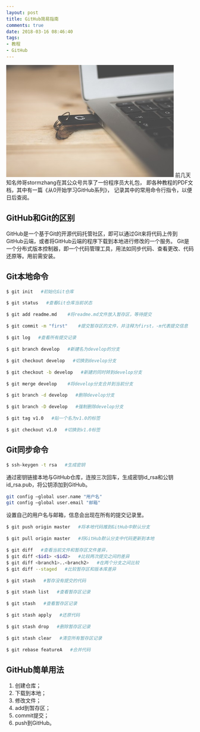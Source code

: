 ```yaml
---
layout: post
title: GitHub简易指南
comments: true
date: 2018-03-16 08:46:40
tags:
- 教程
- GitHub
---
```

![](\assets\images/180316.jpg)
前几天知名帅哥stormzhang在其公众号共享了一份程序员大礼包，
即各种教程的PDF文档，其中有一篇《从0开始学习GitHub系列》，
记录其中的常用命令行指令，以便日后查阅。
<!--more-->
## GitHub和Git的区别
GitHub是一个基于Git的开源代码托管社区，即可以通过Git来将代码上传到GitHub云端，或者将GitHub云端的程序下载到本地进行修改的一个服务。
Git是一个分布式版本控制器，即一个代码管理工具，用法如同步代码、查看更改、代码还原等。用前需安装。

## Git本地命令

``` bash
$ git init   #初始化Git仓库
```
``` bash
$ git status   #查看Git仓库当前状态
```
``` bash
$ git add readme.md    #将readme.md文件放入暂存区，等待提交
```
``` bash
$ git commit -m "first"    #提交暂存区的文件，并注释为first，-m代表提交信息
```
``` bash
$ git log   #查看所有提交记录
```
``` bash
$ git branch develop   #新建名为develop的分支
```
``` bash
$ git checkout develop   #切换到develop分支
```
``` bash
$ git checkout -b develop   #新建的同时转到develop分支
```
``` bash
$ git merge develop    #将develop分支合并到当前分支
```
``` bash
$ git branch -d develop   #删除develop分支
```
``` bash
$ git branch -D develop   #强制删除develop分支
```
``` bash
$ git tag v1.0   #贴一个名为v1.0的标签
```
``` bash
$ git checkout v1.0   #切换到v1.0标签
```

## Git同步命令
``` bash
$ ssh-keygen -t rsa   #生成密钥
```
通过密钥链接本地与GitHub仓库，连按三次回车，生成密钥id_rsa和公钥id_rsa.pub，将公钥添加到GitHub。
``` bash
git config —global user.name "用户名"
git config —global user.email "邮箱"
```
设置自己的用户名与邮箱，信息会出现在所有的提交记录里。
``` bash
$ git push origin master   #将本地代码推到GitHub中默认分支
```
``` bash
$ git pull origin master   #将GitHub默认分支中代码更新到本地
```
``` bash
$ git diff   #查看当前文件和暂存区文件差异，
$ git diff <$id1> <$id2>   #比较两次提交之间的差异
$ git diff <branch1>..<branch2>   #在两个分支之间比较
$ git diff --staged   #比较暂存区和版本库差异
```
``` bash
$ git stash   #暂存没有提交的代码
```
``` bash
$ git stash list   #查看暂存区记录
```
``` bash
$ git stash   #查看暂存区记录
```
``` bash
$ git stash apply   #还原代码
```
``` bash
$ git stash drop   #删除暂存区记录
```
``` bash
$ git stash clear   #清空所有暂存区记录
```
``` bash
$ git rebase featureA   #合并代码
```

## GitHub简单用法
1. 创建仓库；
2. 下载到本地；
3. 修改文件；
4. add到暂存区；
5. commit提交；
6. push到GitHub。